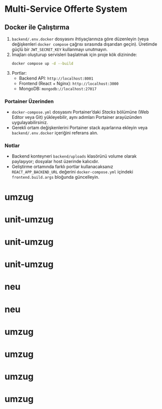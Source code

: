 # Multi-Service Offerte System

## Docker ile Çalıştırma

1. `backend/.env.docker` dosyasını ihtiyaçlarınıza göre düzenleyin (veya değişkenleri `docker compose` çağrısı sırasında dışarıdan geçin). Üretimde güçlü bir `JWT_SECRET_KEY` kullanmayı unutmayın.
2. İmajları oluşturup servisleri başlatmak için proje kök dizininde:
   ```bash
   docker compose up -d --build
   ```
3. Portlar:
   - Backend API: `http://localhost:8001`
   - Frontend (React + Nginx): `http://localhost:3000`
   - MongoDB: `mongodb://localhost:27017`

### Portainer Üzerinden

- `docker-compose.yml` dosyasını Portainer’daki *Stacks* bölümüne (Web Editor veya Git) yükleyebilir, aynı adımları Portainer arayüzünden uygulayabilirsiniz.
- Gerekli ortam değişkenlerini Portainer stack ayarlarına ekleyin veya `backend/.env.docker` içeriğini referans alın.

### Notlar

- Backend konteyneri `backend/uploads` klasörünü volume olarak paylaşıyor; dosyalar host üzerinde kalıcıdır.
- Geliştirme ortamında farklı portlar kullanacaksanız `REACT_APP_BACKEND_URL` değerini `docker-compose.yml` içindeki `frontend.build.args` bloğunda güncelleyin.
# umzug
# unit-umzug
# unit-umzug
# unit-umzug
# neu
# neu
# umzug
# umzug
# umzug
# umzug
